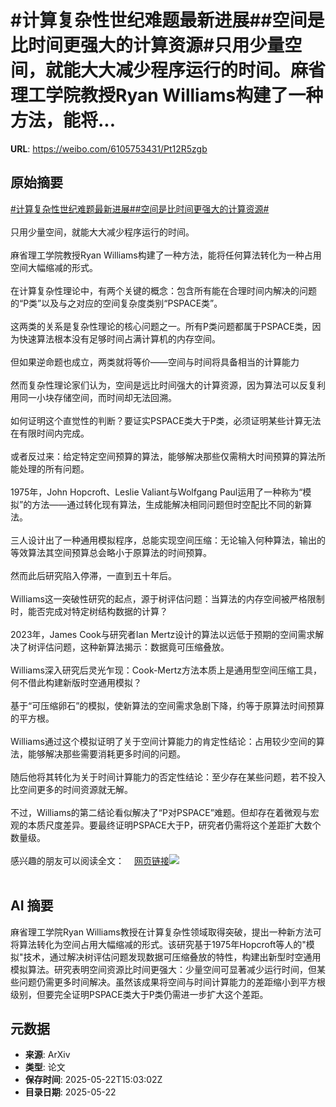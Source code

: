 # #计算复杂性世纪难题最新进展##空间是比时间更强大的计算资源#只用少量空间，就能大大减少程序运行的时间。麻省理工学院教授Ryan Williams构建了一种方法，能将...

**URL**: https://weibo.com/6105753431/Pt12R5zgb

## 原始摘要

<a href="https://m.weibo.cn/search?containerid=231522type%3D1%26t%3D10%26q%3D%23%E8%AE%A1%E7%AE%97%E5%A4%8D%E6%9D%82%E6%80%A7%E4%B8%96%E7%BA%AA%E9%9A%BE%E9%A2%98%E6%9C%80%E6%96%B0%E8%BF%9B%E5%B1%95%23&amp;extparam=%23%E8%AE%A1%E7%AE%97%E5%A4%8D%E6%9D%82%E6%80%A7%E4%B8%96%E7%BA%AA%E9%9A%BE%E9%A2%98%E6%9C%80%E6%96%B0%E8%BF%9B%E5%B1%95%23" data-hide=""><span class="surl-text">#计算复杂性世纪难题最新进展#</span></a><a href="https://m.weibo.cn/search?containerid=231522type%3D1%26t%3D10%26q%3D%23%E7%A9%BA%E9%97%B4%E6%98%AF%E6%AF%94%E6%97%B6%E9%97%B4%E6%9B%B4%E5%BC%BA%E5%A4%A7%E7%9A%84%E8%AE%A1%E7%AE%97%E8%B5%84%E6%BA%90%23&amp;extparam=%23%E7%A9%BA%E9%97%B4%E6%98%AF%E6%AF%94%E6%97%B6%E9%97%B4%E6%9B%B4%E5%BC%BA%E5%A4%A7%E7%9A%84%E8%AE%A1%E7%AE%97%E8%B5%84%E6%BA%90%23" data-hide=""><span class="surl-text">#空间是比时间更强大的计算资源#</span></a><br><br>只用少量空间，就能大大减少程序运行的时间。<br><br>麻省理工学院教授Ryan Williams构建了一种方法，能将任何算法转化为一种占用空间大幅缩减的形式。<br><br>在计算复杂性理论中，有两个关键的概念：包含所有能在合理时间内解决的问题的“P类”以及与之对应的空间复杂度类别“PSPACE类”。<br><br>这两类的关系是复杂性理论的核心问题之一。所有P类问题都属于PSPACE类，因为快速算法根本没有足够时间占满计算机的内存空间。<br><br>但如果逆命题也成立，两类就将等价——空间与时间将具备相当的计算能力<br><br>然而复杂性理论家们认为，空间是远比时间强大的计算资源，因为算法可以反复利用同一小块存储空间，而时间却无法回溯。<br><br>如何证明这个直觉性的判断？要证实PSPACE类大于P类，必须证明某些计算无法在有限时间内完成。<br><br>或者反过来：给定特定空间预算的算法，能够解决那些仅需稍大时间预算的算法所能处理的所有问题。<br><br>1975年，John Hopcroft、Leslie Valiant与Wolfgang Paul运用了一种称为“模拟”的方法——通过转化现有算法，生成能解决相同问题但时空配比不同的新算法。<br><br>三人设计出了一种通用模拟程序，总能实现空间压缩：无论输入何种算法，输出的等效算法其空间预算总会略小于原算法的时间预算。<br><br>然而此后研究陷入停滞，一直到五十年后。<br><br>Williams这一突破性研究的起点，源于树评估问题：当算法的内存空间被严格限制时，能否完成对特定树结构数据的计算？<br><br>2023年，James Cook与研究者Ian Mertz设计的算法以远低于预期的空间需求解决了树评估问题，这种新算法揭示：数据竟可压缩叠放。<br><br>Williams深入研究后灵光乍现：Cook-Mertz方法本质上是通用型空间压缩工具，何不借此构建新版时空通用模拟？<br><br>基于“可压缩卵石”的模拟，使新算法的空间需求急剧下降，约等于原算法时间预算的平方根。<br><br>Williams通过这个模拟证明了关于空间计算能力的肯定性结论：占用较少空间的算法，能够解决那些需要消耗更多时间的问题。<br><br>随后他将其转化为关于时间计算能力的否定性结论：至少存在某些问题，若不投入比空间更多的时间资源就无解。<br><br>不过，Williams的第二结论看似解决了“P对PSPACE”难题。但却存在着微观与宏观的本质尺度差异。要最终证明PSPACE大于P，研究者仍需将这个差距扩大数个数量级。<br><br>感兴趣的朋友可以阅读全文：<a href="https://weibo.cn/sinaurl?u=https%3A%2F%2Fwww.quantamagazine.org%2Ffor-algorithms-a-little-memory-outweighs-a-lot-of-time-20250521%2F" data-hide=""><span class="url-icon"><img style="width: 1rem;height: 1rem" src="https://h5.sinaimg.cn/upload/2015/09/25/3/timeline_card_small_web_default.png" referrerpolicy="no-referrer"></span><span class="surl-text">网页链接</span></a><img style="" src="https://tvax4.sinaimg.cn/large/006Fd7o3gy1i1oeef98v2j31rx17tx6p.jpg" referrerpolicy="no-referrer"><br><br>

## AI 摘要

麻省理工学院Ryan Williams教授在计算复杂性领域取得突破，提出一种新方法可将算法转化为空间占用大幅缩减的形式。该研究基于1975年Hopcroft等人的"模拟"技术，通过解决树评估问题发现数据可压缩叠放的特性，构建出新型时空通用模拟算法。研究表明空间资源比时间更强大：少量空间可显著减少运行时间，但某些问题仍需更多时间解决。虽然该成果将空间与时间计算能力的差距缩小到平方根级别，但要完全证明PSPACE类大于P类仍需进一步扩大这个差距。

## 元数据

- **来源**: ArXiv
- **类型**: 论文
- **保存时间**: 2025-05-22T15:03:02Z
- **目录日期**: 2025-05-22
